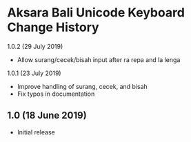 Aksara Bali Unicode Keyboard Change History
=======================

1.0.2 (29 July 2019)

* Allow surang/cecek/bisah input after ra repa and la lenga

1.0.1 (23 July 2019)

* Improve handling of surang, cecek, and bisah
* Fix typos in documentation

1.0 (18 June 2019)
------------------

* Initial release

